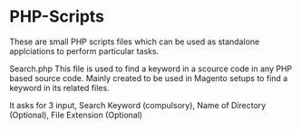 # PHP-Scripts
These are small PHP scripts files which can be used as standalone applciations to perform particular tasks.

Search.php
This file is used to find a keyword in a scource code in any PHP based source code. Mainly created to be used in Magento setups to find a keyword in its related files.

It asks for 3 input, Search Keyword (compulsory), Name of Directory (Optional), File Extension (Optional)

